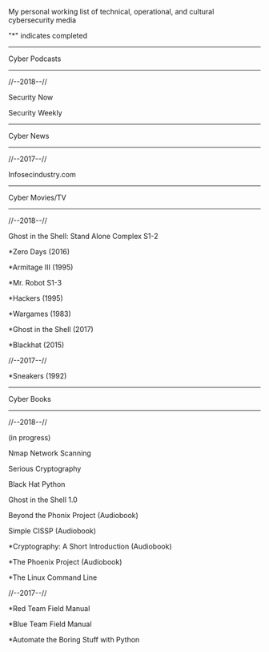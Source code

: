 My personal working list of technical, operational, and cultural cybersecurity media

"*" indicates completed

------------------

Cyber Podcasts

------------------

//--2018--// 

Security Now

Security Weekly

------------------

Cyber News

------------------

//--2017--//

Infosecindustry.com

------------------

Cyber Movies/TV

------------------

//--2018--//

Ghost in the Shell: Stand Alone Complex S1-2

*Zero Days (2016)

*Armitage III (1995)

*Mr. Robot S1-3

*Hackers (1995)

*Wargames (1983)

*Ghost in the Shell (2017)

*Blackhat (2015)

//--2017--//

*Sneakers (1992)

------------------

Cyber Books

------------------

//--2018--//

(in progress)

Nmap Network Scanning

Serious Cryptography

Black Hat Python

Ghost in the Shell 1.0

Beyond the Phonix Project (Audiobook)

Simple CISSP (Audiobook)

*Cryptography: A Short Introduction (Audiobook)

*The Phoenix Project (Audiobook)

*The Linux Command Line

//--2017--//

*Red Team Field Manual

*Blue Team Field Manual

*Automate the Boring Stuff with Python
